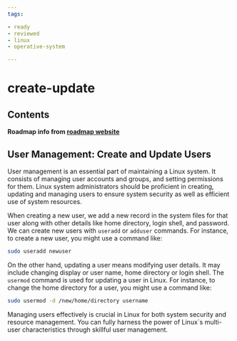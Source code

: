 ```yaml
---
tags:

- ready
- reviewed
- linux
- operative-system

---
```


# create-update

## Contents

__Roadmap info from [roadmap website](https://roadmap.sh/linux/user-management/create-update)__

## User Management: Create and Update Users

User management is an essential part of maintaining a Linux system. It consists of managing user accounts and groups, and setting permissions for them. Linux system administrators should be proficient in creating, updating and managing users to ensure system security as well as efficient use of system resources.

When creating a new user, we add a new record in the system files for that user along with other details like home directory, login shell, and password. We can create new users with `useradd` or `adduser` commands. For instance, to create a new user, you might use a command like:

```bash
sudo useradd newuser

```

On the other hand, updating a user means modifying user details. It may include changing display or user name, home directory or login shell. The `usermod` command is used for updating a user in Linux. For instance, to change the home directory for a user, you might use a command like:

```bash
sudo usermod -d /new/home/directory username

```

Managing users effectively is crucial in Linux for both system security and resource management. You can fully harness the power of Linux`s multi-user characteristics through skillful user management.
